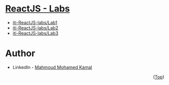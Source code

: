 # [ReactJS - Labs](https://github.com/MahmoudFierro98/iti-ReactJS-labs)

- [iti-ReactJS-labs/Lab1](https://github.com/MahmoudFierro98/iti-ReactJS-labs/tree/main/Lab1)
- [iti-ReactJS-labs/Lab2](https://github.com/MahmoudFierro98/iti-ReactJS-labs/tree/main/Lab2) 
- [iti-ReactJS-labs/Lab3](https://github.com/MahmoudFierro98/iti-ReactJS-labs/tree/main/Lab3)

# Author
* LinkedIn - [Mahmoud Mohamed Kamal](https://www.linkedin.com/in/mahmoudfierro98)

<p align="right">(<a href="#top">Top</a>)</p>
